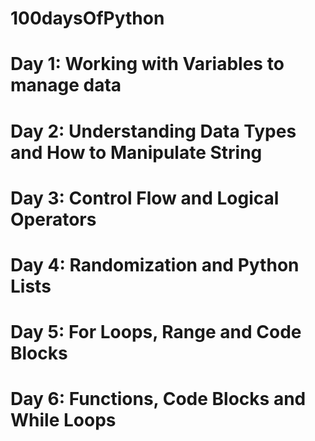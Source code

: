 # 100daysOfPython

# Day 1: Working with Variables to manage data
# Day 2: Understanding Data Types and How to Manipulate String
# Day 3: Control Flow and Logical Operators
# Day 4: Randomization and Python Lists
# Day 5: For Loops, Range and Code Blocks
# Day 6: Functions, Code Blocks and While Loops
